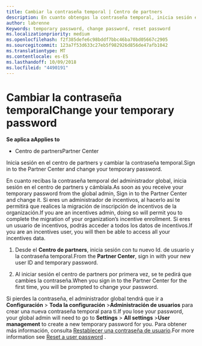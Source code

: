 ```yaml
---
title: Cambiar la contraseña temporal | Centro de partners
description: En cuanto obtengas la contraseña temporal, inicia sesión en el Centro de partners y cámbiala.
author: labrenne
Keywords: temporary password, change password, reset password
ms.localizationpriority: medium
ms.openlocfilehash: f2f385defe6c98bddf7bbc46ba70bd05667c2905
ms.sourcegitcommit: 123a7f53d633c27eb5f982926d856de47afb1042
ms.translationtype: MT
ms.contentlocale: es-ES
ms.lasthandoff: 10/09/2018
ms.locfileid: "4490191"
---
```

# <a name="change-your-temporary-password"></a><span data-ttu-id="2013d-103">Cambiar la contraseña temporal</span><span class="sxs-lookup"><span data-stu-id="2013d-103">Change your temporary password</span></span>

**<span data-ttu-id="2013d-104">Se aplica a</span><span class="sxs-lookup"><span data-stu-id="2013d-104">Applies to</span></span>**

-  <span data-ttu-id="2013d-105">Centro de partners</span><span class="sxs-lookup"><span data-stu-id="2013d-105">Partner Center</span></span>

<span data-ttu-id="2013d-106">Inicia sesión en el centro de partners y cambiar la contraseña temporal.</span><span class="sxs-lookup"><span data-stu-id="2013d-106">Sign in to the Partner Center and change your temporary password.</span></span>

<span data-ttu-id="2013d-107">En cuanto recibas la contraseña temporal del administrador global, inicia sesión en el centro de partners y cámbiala.</span><span class="sxs-lookup"><span data-stu-id="2013d-107">As soon as you receive your temporary password from the global admin, Sign in to the Partner Center and change it.</span></span> <span data-ttu-id="2013d-108">Si eres un administrador de incentivos, al hacerlo así te permitirá que realices la migración de inscripción de incentivos de la organización.</span><span class="sxs-lookup"><span data-stu-id="2013d-108">If you are an incentives admin, doing so will permit you to complete the migration of your organization’s incentive enrollment.</span></span> <span data-ttu-id="2013d-109">Si eres un usuario de incentivos, podrás acceder a todos los datos de incentivos.</span><span class="sxs-lookup"><span data-stu-id="2013d-109">If you are an incentives user, you will then be able to access all your incentives data.</span></span>

1.  <span data-ttu-id="2013d-110">Desde el **Centro de partners**, inicia sesión con tu nuevo Id. de usuario y la contraseña temporal.</span><span class="sxs-lookup"><span data-stu-id="2013d-110">From the **Partner Center**, sign in with your new user ID and temporary password.</span></span>

2.  <span data-ttu-id="2013d-111">Al iniciar sesión el centro de partners por primera vez, se te pedirá que cambies la contraseña.</span><span class="sxs-lookup"><span data-stu-id="2013d-111">When you sign in to the Partner Center for the first time, you will be prompted to change your password.</span></span>

<span data-ttu-id="2013d-112">Si pierdes la contraseña, el administrador global tendrá que ir a **Configuración** > **Toda la configuración** >**Administración de usuarios** para crear una nueva contraseña temporal para ti.</span><span class="sxs-lookup"><span data-stu-id="2013d-112">If you lose your password, your global admin will need to go to  **Settings** > **All settings** >**User management** to create a new temporary password for you.</span></span>
<span data-ttu-id="2013d-113">Para obtener más información, consulta [Restablecer una contraseña de usuario](reset-a-user-password.md).</span><span class="sxs-lookup"><span data-stu-id="2013d-113">For more information see [Reset a user password](reset-a-user-password.md) .</span></span>


 

 



